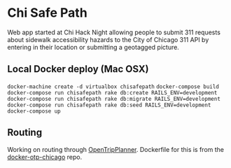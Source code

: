 # Chi Safe Path
Web app started at Chi Hack Night allowing people to submit 311 requests about
sidewalk accessibility hazards to the City of Chicago 311 API by entering in
their location or submitting a geotagged picture.

## Local Docker deploy (Mac OSX)
`docker-machine create -d virtualbox chisafepath`
`docker-compose build`
`docker-compose run chisafepath rake db:create RAILS_ENV=development`
`docker-compose run chisafepath rake db:migrate RAILS_ENV=development`
`docker-compose run chisafepath rake db:seed RAILS_ENV=development`
`docker-compose up`

## Routing
Working on routing through [OpenTripPlanner](http://www.opentripplanner.org/). Dockerfile for this is from the [docker-otp-chicago](https://github.com/thcrock/docker-otp-chicago) repo.
